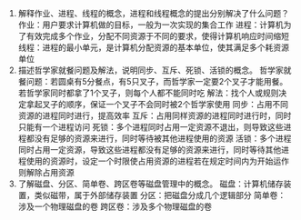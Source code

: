 1. 解释作业、进程、线程的概念，进程和线程概念的提出分别解决了什么问题？
   作业：用户要求计算机做的目标，一般为一次实现的集合工作
   进程：计算机为了有效完成多个作业，分配不同资源于不同的要求，使得计算机响应时间缩短
   线程：进程的最小单元，是计算机分配资源的基本单位，使其满足多个耗资源单位
2. 描述哲学家就餐问题及解法，说明同步、互斥、死锁、活锁的概念。
   哲学家就餐问题：若圆桌有5分餐点，有5只叉子，而哲学家一定要2个叉子才能用餐。若哲学家同时都拿了1个叉子，则每个人都不能同时吃
   解法：找个人或规则决定拿起叉子的顺序，保证一个叉子不会同时被2个哲学家使用
   同步：占用不同资源的进程同时进行，提高效率
   互斥：占用同样资源的进程同时进行时，同时只能有一个进程访问
   死锁：多个进程同时占用一定资源不退出，则导致这些进程都没有足够的资源来进行，同时等待被其他进程使用的资源
   活锁：多个进程同时占用一定资源，导致这些进程都没有足够的资源来进行，同时等待其他进程使用的资源时，设定一个时限使占用资源的进程若在规定时间内为开始运作则解除占用资源
3. 了解磁盘、分区、简单卷、跨区卷等磁盘管理中的概念。
   磁盘：计算机储存装置，类似磁带，属于外部储存装置
   分区：把磁盘分成几个逻辑部分
   简单卷：涉及一个物理磁盘的卷
   跨区卷：涉及多个物理磁盘的卷